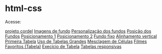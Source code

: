 # html-css

 <p>Acesse:</p> 
 <a href="Desafios/Desafio12">projeto cordel</a>
 <a href="Exercicios/ex022/tabela001.html">Imagens de fundo</a>
 <a href="Exercicios/ex022/tabela002.html">Personalização dos fundos</a>
 <a href="Exercicios/ex022/tabela003.html">Posição dos Fundos</a>
 <a href="Exercicios/ex022/tabela004.html">Posicionamento 1</a>
 <a href="Exercicios/ex022/tabela005.html">Posicionamento 2</a>
 <a href="Exercicios/ex022/tabela006.html">Fundo fixo</a>
 <a href="Exercicios/ex022/tabela007.html">Alinhamento vertical</a>
 <a href="Exercicios/ex023/tabela001.html">Primeira Tabela</a>
 <a href="Exercicios/ex023/tabela002.html">Uso de Tabelas Grandes</a>
 <a href="Exercicios/ex023/tabela003.html">Mesclagem de Células</a>
 <a href="Exercicios/ex023/tabela004.html">Filmes Favoritos (Tabela)</a>
 <a href="Exercicios/ex023/tabela005.html">Execício de Tabela</a>
 <a href="Exercicios/ex023/tabela006.html">Tabelas responsivas</a>
